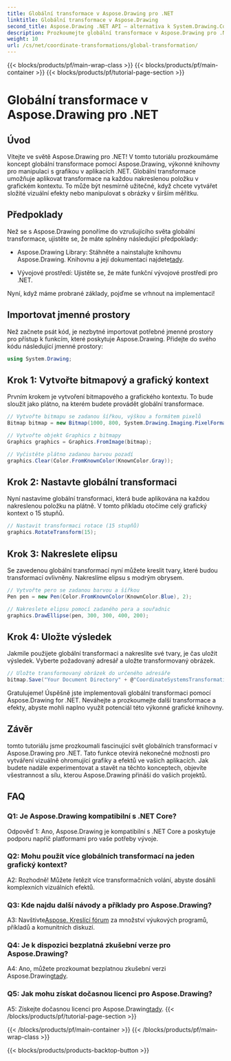 ```yaml
---
title: Globální transformace v Aspose.Drawing pro .NET
linktitle: Globální transformace v Aspose.Drawing
second_title: Aspose.Drawing .NET API – alternativa k System.Drawing.Common
description: Prozkoumejte globální transformace v Aspose.Drawing pro .NET a snadno vytvářejte ohromující grafiku. Postupujte podle našeho podrobného průvodce pro bezproblémový zážitek.
weight: 10
url: /cs/net/coordinate-transformations/global-transformation/
---
```


{{< blocks/products/pf/main-wrap-class >}}
{{< blocks/products/pf/main-container >}}
{{< blocks/products/pf/tutorial-page-section >}}

# Globální transformace v Aspose.Drawing pro .NET

## Úvod

Vítejte ve světě Aspose.Drawing pro .NET! V tomto tutoriálu prozkoumáme koncept globální transformace pomocí Aspose.Drawing, výkonné knihovny pro manipulaci s grafikou v aplikacích .NET. Globální transformace umožňuje aplikovat transformace na každou nakreslenou položku v grafickém kontextu. To může být nesmírně užitečné, když chcete vytvářet složité vizuální efekty nebo manipulovat s obrázky v širším měřítku.

## Předpoklady

Než se s Aspose.Drawing ponoříme do vzrušujícího světa globální transformace, ujistěte se, že máte splněny následující předpoklady:

-  Aspose.Drawing Library: Stáhněte a nainstalujte knihovnu Aspose.Drawing. Knihovnu a její dokumentaci najdete[tady](https://reference.aspose.com/drawing/net/).

- Vývojové prostředí: Ujistěte se, že máte funkční vývojové prostředí pro .NET.

Nyní, když máme probrané základy, pojďme se vrhnout na implementaci!

## Importovat jmenné prostory

Než začnete psát kód, je nezbytné importovat potřebné jmenné prostory pro přístup k funkcím, které poskytuje Aspose.Drawing. Přidejte do svého kódu následující jmenné prostory:

```csharp
using System.Drawing;
```

## Krok 1: Vytvořte bitmapový a grafický kontext

Prvním krokem je vytvoření bitmapového a grafického kontextu. To bude sloužit jako plátno, na kterém budete provádět globální transformace.

```csharp
// Vytvořte bitmapu se zadanou šířkou, výškou a formátem pixelů
Bitmap bitmap = new Bitmap(1000, 800, System.Drawing.Imaging.PixelFormat.Format32bppPArgb);

// Vytvořte objekt Graphics z bitmapy
Graphics graphics = Graphics.FromImage(bitmap);

// Vyčistěte plátno zadanou barvou pozadí
graphics.Clear(Color.FromKnownColor(KnownColor.Gray));
```

## Krok 2: Nastavte globální transformaci

Nyní nastavíme globální transformaci, která bude aplikována na každou nakreslenou položku na plátně. V tomto příkladu otočíme celý grafický kontext o 15 stupňů.

```csharp
// Nastavit transformaci rotace (15 stupňů)
graphics.RotateTransform(15);
```

## Krok 3: Nakreslete elipsu

Se zavedenou globální transformací nyní můžete kreslit tvary, které budou transformací ovlivněny. Nakreslíme elipsu s modrým obrysem.

```csharp
// Vytvořte pero se zadanou barvou a šířkou
Pen pen = new Pen(Color.FromKnownColor(KnownColor.Blue), 2);

// Nakreslete elipsu pomocí zadaného pera a souřadnic
graphics.DrawEllipse(pen, 300, 300, 400, 200);
```

## Krok 4: Uložte výsledek

Jakmile použijete globální transformaci a nakreslíte své tvary, je čas uložit výsledek. Vyberte požadovaný adresář a uložte transformovaný obrázek.

```csharp
// Uložte transformovaný obrázek do určeného adresáře
bitmap.Save("Your Document Directory" + @"CoordinateSystemsTransformations\GlobalTransformation_out.png");
```

Gratulujeme! Úspěšně jste implementovali globální transformaci pomocí Aspose.Drawing for .NET. Neváhejte a prozkoumejte další transformace a efekty, abyste mohli naplno využít potenciál této výkonné grafické knihovny.

## Závěr

tomto tutoriálu jsme prozkoumali fascinující svět globálních transformací v Aspose.Drawing pro .NET. Tato funkce otevírá nekonečné možnosti pro vytváření vizuálně ohromující grafiky a efektů ve vašich aplikacích. Jak budete nadále experimentovat a stavět na těchto konceptech, objevíte všestrannost a sílu, kterou Aspose.Drawing přináší do vašich projektů.

## FAQ

### Q1: Je Aspose.Drawing kompatibilní s .NET Core?

Odpověď 1: Ano, Aspose.Drawing je kompatibilní s .NET Core a poskytuje podporu napříč platformami pro vaše potřeby vývoje.

### Q2: Mohu použít více globálních transformací na jeden grafický kontext?

A2: Rozhodně! Můžete řetězit více transformačních volání, abyste dosáhli komplexních vizuálních efektů.

### Q3: Kde najdu další návody a příklady pro Aspose.Drawing?

 A3: Navštivte[Aspose. Kreslící fórum](https://forum.aspose.com/c/diagram/17) za množství výukových programů, příkladů a komunitních diskuzí.

### Q4: Je k dispozici bezplatná zkušební verze pro Aspose.Drawing?

A4: Ano, můžete prozkoumat bezplatnou zkušební verzi Aspose.Drawing[tady](https://releases.aspose.com/).

### Q5: Jak mohu získat dočasnou licenci pro Aspose.Drawing?

 A5: Získejte dočasnou licenci pro Aspose.Drawing[tady](https://purchase.aspose.com/temporary-license/).
{{< /blocks/products/pf/tutorial-page-section >}}

{{< /blocks/products/pf/main-container >}}
{{< /blocks/products/pf/main-wrap-class >}}

{{< blocks/products/products-backtop-button >}}
